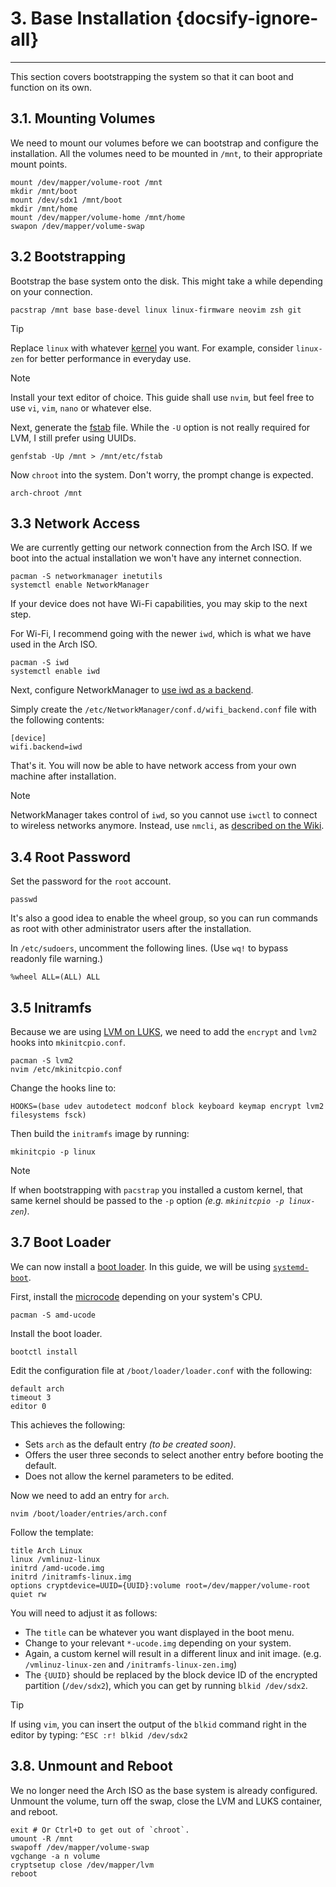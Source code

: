 # 3. Base Installation {docsify-ignore-all}
---

This section covers bootstrapping the system so that it can boot and function on its own.

## 3.1. Mounting Volumes

We need to mount our volumes before we can bootstrap and configure the installation.
All the volumes need to be mounted in `/mnt`, to their appropriate mount points.

```shell script
mount /dev/mapper/volume-root /mnt
mkdir /mnt/boot
mount /dev/sdx1 /mnt/boot
mkdir /mnt/home
mount /dev/mapper/volume-home /mnt/home
swapon /dev/mapper/volume-swap
```

## 3.2 Bootstrapping

Bootstrap the base system onto the disk.
This might take a while depending on your connection. 

```shell script
pacstrap /mnt base base-devel linux linux-firmware neovim zsh git
```

> [!TIP]
> Replace `linux` with whatever [kernel](https://wiki.archlinux.org/index.php/kernel) you want.
> For example, consider `linux-zen` for better performance in everyday use.

> [!NOTE]
> Install your text editor of choice.
> This guide shall use `nvim`, but feel free to use `vi`, `vim`, `nano` or whatever else.

Next, generate the [fstab](https://wiki.archlinux.org/index.php/Fstab) file.
While the `-U` option is not really required for LVM, I still prefer using UUIDs.

```shell script
genfstab -Up /mnt > /mnt/etc/fstab
```

Now `chroot` into the system.
Don't worry, the prompt change is expected.

```shell script
arch-chroot /mnt
```

## 3.3 Network Access

We are currently getting our network connection from the Arch ISO.
If we boot into the actual installation we won't have any internet connection.

```shell script
pacman -S networkmanager inetutils
systemctl enable NetworkManager
```

If your device does not have Wi-Fi capabilities, you may skip to the next step.

For Wi-Fi, I recommend going with the newer `iwd`, which is what we have used in the Arch ISO.

```shell script
pacman -S iwd
systemctl enable iwd
```

Next, configure NetworkManager to 
[use iwd as a backend](https://wiki.archlinux.org/index.php/NetworkManager#Using_iwd_as_the_Wi-Fi_backend).

Simply create the `/etc/NetworkManager/conf.d/wifi_backend.conf` file with the following contents:

```text
[device]
wifi.backend=iwd
```

That's it.
You will now be able to have network access from your own machine after installation.

> [!NOTE]
> NetworkManager takes control of `iwd`, so you cannot use `iwctl` to connect to wireless networks anymore.
> Instead, use `nmcli`, as [described on the Wiki](https://wiki.archlinux.org/index.php/NetworkManager#Usage).

## 3.4 Root Password

Set the password for the `root` account.

```shell script
passwd
```

It's also a good idea to enable the wheel group, so you can run commands as root with other administrator users after
the installation.

In `/etc/sudoers`, uncomment the following lines. (Use `wq!` to bypass readonly file warning.)

```text
%wheel ALL=(ALL) ALL
```

## 3.5 Initramfs

Because we are using 
[LVM on LUKS](https://wiki.archlinux.org/index.php/Dm-crypt/Encrypting_an_entire_system#LVM_on_LUKS), we need to add
the `encrypt` and `lvm2` hooks into `mkinitcpio.conf`.

```shell script
pacman -S lvm2
nvim /etc/mkinitcpio.conf
```

Change the hooks line to:

```
HOOKS=(base udev autodetect modconf block keyboard keymap encrypt lvm2 filesystems fsck)
```

Then build the `initramfs` image by running:

```shell script
mkinitcpio -p linux
```

> [!NOTE]
> If when bootstrapping with `pacstrap` you installed a custom kernel, that same kernel should be passed
> to the `-p` option _(e.g. `mkinitcpio -p linux-zen`)_.

## 3.7 Boot Loader

We can now install a [boot loader](https://wiki.archlinux.org/index.php/Arch_boot_process#Boot_loader).
In this guide, we will be using [`systemd-boot`](https://wiki.archlinux.org/index.php/Systemd-boot).

First, install the [microcode](https://wiki.archlinux.org/index.php/Microcode) depending on your system's CPU.

```shell script
pacman -S amd-ucode
```

Install the boot loader.

```shell script
bootctl install
```

Edit the configuration file at `/boot/loader/loader.conf` with the following:

```
default arch
timeout 3
editor 0
```

This achieves the following:
* Sets `arch` as the default entry _(to be created soon)_.
* Offers the user three seconds to select another entry before booting the default.
* Does not allow the kernel parameters to be edited.

Now we need to add an entry for `arch`.

```shell script
nvim /boot/loader/entries/arch.conf
```

Follow the template:

```
title Arch Linux
linux /vmlinuz-linux
initrd /amd-ucode.img
initrd /initramfs-linux.img
options cryptdevice=UUID={UUID}:volume root=/dev/mapper/volume-root quiet rw
```

You will need to adjust it as follows:
* The `title` can be whatever you want displayed in the boot menu.
* Change to your relevant `*-ucode.img` depending on your system.
* Again, a custom kernel will result in a different linux and init image.
  (e.g. `/vmlinuz-linux-zen` and `/initramfs-linux-zen.img`) 
* The `{UUID}` should be replaced by the block device ID of the encrypted partition (`/dev/sdx2`), which you can get by
  running `blkid /dev/sdx2`.

> [!TIP]
> If using `vim`, you can insert the output of the `blkid` command right in the editor by typing:
> `^ESC :r! blkid /dev/sdx2`

## 3.8. Unmount and Reboot

We no longer need the Arch ISO as the base system is already configured.
Unmount the volume, turn off the swap, close the LVM and LUKS container, and reboot.

```shell script
exit # Or Ctrl+D to get out of `chroot`.
umount -R /mnt
swapoff /dev/mapper/volume-swap
vgchange -a n volume
cryptsetup close /dev/mapper/lvm
reboot
```
